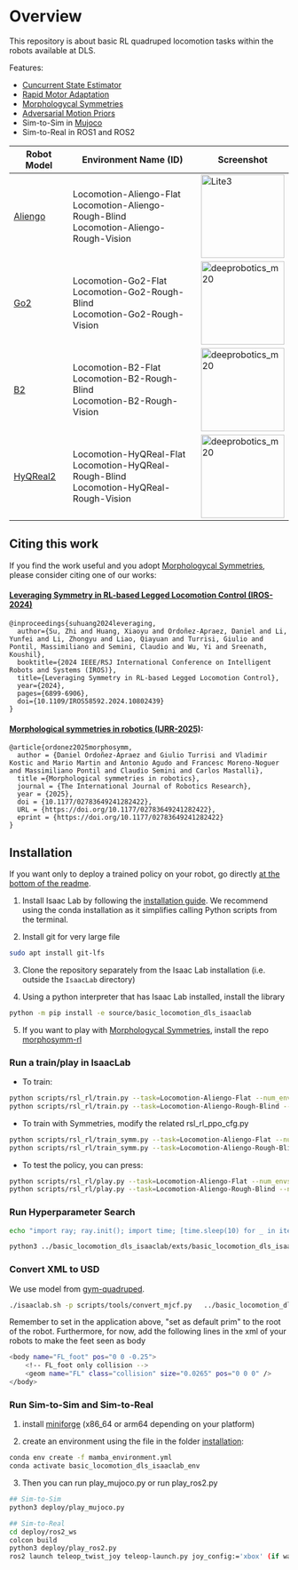 # Overview


This repository is about basic RL quadruped locomotion tasks within the robots available at DLS. 

Features:
- [Cuncurrent State Estimator](https://arxiv.org/pdf/2202.05481)
- [Rapid Motor Adaptation](https://arxiv.org/pdf/2107.04034)
- [Morphologycal Symmetries](https://arxiv.org/pdf/2403.17320) 
- [Adversarial Motion Priors](https://arxiv.org/pdf/2104.02180)
- Sim-to-Sim in [Mujoco](https://github.com/google-deepmind/mujoco)
- Sim-to-Real in ROS1 and ROS2

| Robot Model         | Environment Name (ID)                                      | Screenshot |
|---------------------|------------------------------------------------------------|------------|
| [Aliengo](https://github.com/iit-DLSLab/gym-quadruped/tree/master/gym_quadruped/robot_model/aliengo) | Locomotion-Aliengo-Flat <br> Locomotion-Aliengo-Rough-Blind <br> Locomotion-Aliengo-Rough-Vision  | <img src="./imgs/deeprobotics_lite3.png" alt="Lite3" width="150">
| [Go2](https://github.com/iit-DLSLab/gym-quadruped/tree/master/gym_quadruped/robot_model/go2) | Locomotion-Go2-Flat <br> Locomotion-Go2-Rough-Blind <br> Locomotion-Go2-Rough-Vision | <img src="./imgs/deeprobotics_m20.png" alt="deeprobotics_m20" width="150">
| [B2](https://github.com/iit-DLSLab/gym-quadruped/tree/master/gym_quadruped/robot_model/b2) | Locomotion-B2-Flat <br> Locomotion-B2-Rough-Blind <br> Locomotion-B2-Rough-Vision | <img src="./imgs/deeprobotics_m20.png" alt="deeprobotics_m20" width="150">
| [HyQReal2](https://github.com/iit-DLSLab/gym-quadruped/tree/master/gym_quadruped/robot_model/hyqreal2) | Locomotion-HyQReal-Flat <br> Locomotion-HyQReal-Rough-Blind <br> Locomotion-HyQReal-Rough-Vision | <img src="./imgs/deeprobotics_m20.png" alt="deeprobotics_m20" width="150">


## Citing this work

If you find the work useful and you adopt [Morphologycal Symmetries](https://arxiv.org/pdf/2403.17320), please consider citing one of our works:

#### [Leveraging Symmetry in RL-based Legged Locomotion Control (IROS-2024)](https://arxiv.org/pdf/2403.17320)

```
@inproceedings{suhuang2024leveraging,
  author={Su, Zhi and Huang, Xiaoyu and Ordoñez-Apraez, Daniel and Li, Yunfei and Li, Zhongyu and Liao, Qiayuan and Turrisi, Giulio and Pontil, Massimiliano and Semini, Claudio and Wu, Yi and Sreenath, Koushil},
  booktitle={2024 IEEE/RSJ International Conference on Intelligent Robots and Systems (IROS)}, 
  title={Leveraging Symmetry in RL-based Legged Locomotion Control}, 
  year={2024},
  pages={6899-6906},
  doi={10.1109/IROS58592.2024.10802439}
}
```

#### [Morphological symmetries in robotics (IJRR-2025)](https://arxiv.org/pdf/2402.15552):

```
@article{ordonez2025morphosymm,
  author = {Daniel Ordoñez-Apraez and Giulio Turrisi and Vladimir Kostic and Mario Martin and Antonio Agudo and Francesc Moreno-Noguer and Massimiliano Pontil and Claudio Semini and Carlos Mastalli},
  title ={Morphological symmetries in robotics},
  journal = {The International Journal of Robotics Research},
  year = {2025},
  doi = {10.1177/02783649241282422},
  URL = {https://doi.org/10.1177/02783649241282422},
  eprint = {https://doi.org/10.1177/02783649241282422}
}
```


## Installation

If you want only to deploy a trained policy on your robot, go directly [at the bottom of the readme](https://github.com/iit-DLSLab/basic-locomotion-dls-isaaclab/tree/main?tab=readme-ov-file#run-sim-to-sim-and-sim-to-real).

1. Install Isaac Lab by following the [installation guide](https://github.com/isaac-sim/IsaacLab). We recommend using the conda installation as it simplifies calling Python scripts from the terminal.

2. Install git for very large file
```bash
sudo apt install git-lfs
```

3. Clone the repository separately from the Isaac Lab installation (i.e. outside the `IsaacLab` directory)


4. Using a python interpreter that has Isaac Lab installed, install the library

```bash
python -m pip install -e source/basic_locomotion_dls_isaaclab
```

5. If you want to play with [Morphologycal Symmetries](https://arxiv.org/pdf/2403.17320), install the repo [morphosymm-rl](https://github.com/iit-DLSLab/morphosymm-rl)


### Run a train/play in IsaacLab

- To train:

```bash
python scripts/rsl_rl/train.py --task=Locomotion-Aliengo-Flat --num_envs=4096 --headless
python scripts/rsl_rl/train.py --task=Locomotion-Aliengo-Rough-Blind --num_envs=4096 --headless
```

- To train with Symmetries, modify the related rsl_rl_ppo_cfg.py
```bash
python scripts/rsl_rl/train_symm.py --task=Locomotion-Aliengo-Flat --num_envs=4096 --headless
python scripts/rsl_rl/train_symm.py --task=Locomotion-Aliengo-Rough-Blind --num_envs=4096 --headless
```

- To test the policy, you can press:
```bash
python scripts/rsl_rl/play.py --task=Locomotion-Aliengo-Flat --num_envs=16
python scripts/rsl_rl/play.py --task=Locomotion-Aliengo-Rough-Blind --num_envs=16
```


### Run Hyperparameter Search

```bash
echo "import ray; ray.init(); import time; [time.sleep(10) for _ in iter(int, 1)]" | python3 (TERMINAL 1)
```

```bash
python3 ../basic_locomotion_dls_isaaclab/exts/basic_locomotion_dls_isaaclab/basic_locomotion_dls_isaaclab/hyperparameter_tuning/tuner.py --run_mode local --cfg_file ../basic_locomotion_dls_isaaclab/exts/basic_locomotion_dls_isaaclab/basic_locomotion_dls_isaaclab/hyperparameter_tuning/locomotion_aliengo_cfg.py --cfg_class LocomotionAliengoFlatTuner (TERMINAL 2)
```


### Convert XML to USD
We use model from [gym-quadruped](https://github.com/iit-DLSLab/gym-quadruped).

```bash
./isaaclab.sh -p scripts/tools/convert_mjcf.py   ../basic_locomotion_dls_isaaclab/scripts/sim_to_sim_mujoco/gym-quadruped/gym_quadruped/robot_model/aliengo/aliengo.xml   ../aliengo.usd   --import-sites   --make-instanceable
```

Remember to set in the application above, "set as default prim" to the root of the robot. Furthermore, for now, add the following lines in the xml of your robots to make the feet seen as body

```bash
<body name="FL_foot" pos="0 0 -0.25">
    <!-- FL_foot only collision -->
    <geom name="FL" class="collision" size="0.0265" pos="0 0 0" />
</body>
```


### Run Sim-to-Sim and Sim-to-Real

1. install [miniforge](https://github.com/conda-forge/miniforge/releases) (x86_64 or arm64 depending on your platform)

2. create an environment using the file in the folder [installation](https://github.com/iit-DLSLab/basic-locomotion-dls-isaaclab/tree/main/installation):


```bash
conda env create -f mamba_environment.yml
conda activate basic_locomotion_dls_isaaclab_env
```

3. Then you can run play_mujoco.py or run play_ros2.py

```bash
## Sim-to-Sim
python3 deploy/play_mujoco.py

## Sim-to-Real
cd deploy/ros2_ws
colcon build
python3 deploy/play_ros2.py 
ros2 launch teleop_twist_joy teleop-launch.py joy_config:='xbox' (if want joystick)
```
